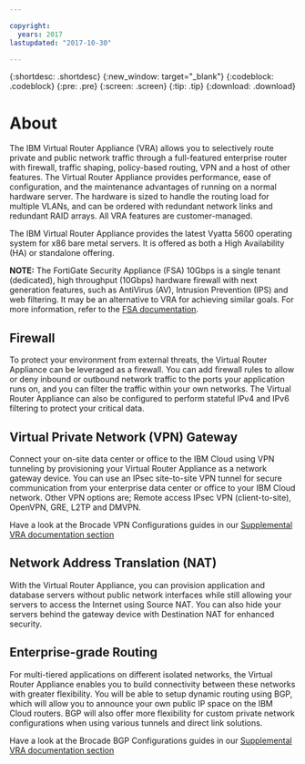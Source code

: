 ```yaml
---

copyright:
  years: 2017
lastupdated: "2017-10-30"

---
```


{:shortdesc: .shortdesc}
{:new_window: target="_blank"}
{:codeblock: .codeblock}
{:pre: .pre}
{:screen: .screen}
{:tip: .tip}
{:download: .download}

# About
The IBM Virtual Router Appliance (VRA) allows you to selectively route private and public network traffic through a full-featured enterprise router with firewall, traffic shaping, policy-based routing, VPN and a host of other features. The Virtual Router Appliance provides performance, ease of configuration, and the maintenance advantages of running on a normal hardware server. The hardware is sized to handle the routing load for multiple VLANs, and can be ordered with redundant network links and redundant RAID arrays. All VRA features are customer-managed. 

The IBM Virtual Router Appliance provides the latest Vyatta 5600 operating system for x86 bare metal servers. It is offered as both a High Availability (HA) or standalone offering.

**NOTE:** The FortiGate Security Appliance (FSA) 10Gbps is a single tenant (dedicated), high throughput (10Gbps) hardware firewall with next generation features, such as AntiVirus (AV), Intrusion Prevention (IPS) and web filtering. It may be an alternative to VRA for achieving similar goals. For more information, refer to the [FSA documentation](https://console.bluemix.net/docs/infrastructure/fortigate-10g/getting-started.html#getting-started).

## Firewall
To protect your environment from external threats, the Virtual Router Appliance can be leveraged as a firewall. You can add firewall rules to allow or deny inbound or outbound network traffic to the ports your application runs on, and you can filter the traffic within your own networks. The Virtual Router Appliance can also be configured to perform stateful IPv4 and IPv6 filtering to protect your critical data.

## Virtual Private Network (VPN) Gateway
Connect your on-site data center or office to the IBM Cloud using VPN tunneling by provisioning your Virtual Router Appliance as a network gateway device. You can use an IPsec site-to-site VPN tunnel for secure communication from your enterprise data center or office to your IBM Cloud network. Other VPN options are; Remote access IPsec VPN (client-to-site), OpenVPN, GRE, L2TP and DMVPN.

Have a look at the Brocade VPN Configurations guides in our [Supplemental VRA documentation section](https://console.bluemix.net/docs/infrastructure/virtual-router-appliance/vra-docs.html#supplemental-vra-documentation)

## Network Address Translation (NAT)
With the Virtual Router Appliance, you can provision application and database servers without public network interfaces while still allowing your servers to access the Internet using Source NAT. You can also hide your servers behind the gateway device with Destination NAT for enhanced security.

## Enterprise-grade Routing

For multi-tiered applications on different isolated networks, the Virtual Router Appliance enables you to build connectivity between these networks with greater flexibility. You will be able to setup dynamic routing using BGP, which will allow you to announce your own public IP space on the IBM Cloud routers. BGP will also offer more flexibility for custom private network configurations when using various tunnels and direct link solutions.

Have a look at the Brocade BGP Configurations guides in our [Supplemental VRA documentation section](https://console.bluemix.net/docs/infrastructure/virtual-router-appliance/vra-docs.html#supplemental-vra-documentation)
